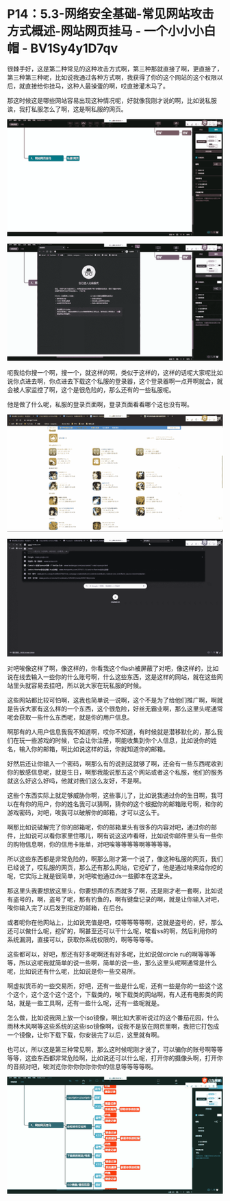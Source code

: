 # P14：5.3-网络安全基础-常见网站攻击方式概述-网站网页挂马 - 一个小小小白帽 - BV1Sy4y1D7qv

很棘手好，这是第二种常见的这种攻击方式啊，第三种那就直接了啊，更直接了，第三种第三种呢，比如说我通过各种方式啊，我获得了你的这个网站的这个权限以后，就直接给你挂马，这种人最操蛋的啊，哎直接灌木马了。

那这时候这是哪些网站容易出现这种情况呢，好就像我刚才说的啊，比如说私服诶，我打私服怎么了啊，这是啊私服的网页。



![](img/fddc44820df1fde2e9069f5f791608f3_1.png)

![](img/fddc44820df1fde2e9069f5f791608f3_2.png)

呃我给你搜一个啊，搜一个，就这样的啊，类似于这样的，这样的话呢大家呢比如说你点进去啊，你点进去下载这个私服的登录器，这个登录器啊一点开啊就会，就会被人家监控了啊，这个是很危险的，那么还有的一些私服呢。

他是做了什么呢，私服的登录页面啊，登录页面看看哪个这也没有啊。

![](img/fddc44820df1fde2e9069f5f791608f3_4.png)

![](img/fddc44820df1fde2e9069f5f791608f3_5.png)

对吧唉像这样了啊，像这样的，你看我这个flash被屏蔽了对吧，像这样的，比如说在线去输入一些你的什么账号啊，什么这些东西，这是这样的网站，就在这些网站里头就容易去挂吧，所以说大家在玩私服的时候。

这些网站都比较可怕啊，这我也简单说一说啊，这个不是为了给他们推广啊，啊就是告诉大家有这么样的一个东西，这个很危险，好丝无霸业啊，那么这里头呢通常呢会获取一些什么东西呢，就是你的用户信息。

啊那有的人用户信息我我不知道啊，哎你不知道，有时候就是潜移默化的，那么我们在玩一些游戏的时候，它会让你注册，啊能收集到你个人信息，比如说你的姓名，输入你的邮箱，啊比如说这样的话，你就知道你的邮箱。

好然后还让你输入一个密码，啊那么有的说到这就够了啊，还会有一些东西呢收到你的敏感信息呢，就是生日，啊那我能说那五这个网站或者这个私服，他们的服务就这么好这么好吗，他就对我们这么友好，不是啊。

这些个东西实际上就足够威胁你啊，这些事儿了，比如说我通过你的生日啊，我可以在有你的用户，你的姓名我可以猜啊，猜你的这个根据你的邮箱账号啊，和你的游戏密码，对吧，唉我可以破解你的邮箱，才可以这么干。

啊那比如说破解完了你的邮箱呢，你的邮箱里头有很多的内容对吧，通过你的邮件，比如说可以看你家里住哪儿，啊有说这这咋看呀，比如说你邮件里头有一些你的购物信息啊，你的信用卡账单，对吧唉等等等等啊等等等等。

所以这些东西都是非常危险的，啊那么刚才第一个说了，像这种私服的网页，我们已经说了，哎私服的网页，那么还有那么网站，它挖矿了，他是通过啥来给你挖的呢，它实际上就是很简单，对吧唉他通过ds一些脚本在这里头。

那这里头我要想放这里头，你要想弄的东西就多了啊，还是刚才老一套啊，比如说有盗号的，啊，盗号了呢，那有钓鱼的，啊有键盘记录的啊，就是让你输入对吧，唉你输入完了以后发到指定的邮箱，在后台。

或者呢你在他网站上，比如说充值是吧，哎等等等等啊，这就是盗号的，好，那么还可以做什么呢，挖矿的，啊甚至还可以干什么呢，唉看ss的啊，然后利用你的系统漏洞，直接可以，获取你系统权限的，啊等等等等。

这些都可以，好吧，那还有好多呢啊还有好多呢，比如说做circle ru的啊等等等等，所以这呢我就简单的说一些啊，简单的说一些，那么这里头呢啊通常是什么呢，比如说还有什么呢，比如说是你一些交易所。

啊虚拟货币的一些交易所，好吧，还有一些是什么呢，还有一些是你的一些这个这个这个，这个这个这个这个，下载类的，唉下载类的网站啊，有人还有电影类的网站，就是一些工具啊，还有一些什么呢，还有一些呢就是。

怎么做，比如说我网上放一个iso镜像，啊比如大家听说过的这个番茄花园，什么雨林木风啊等这些系统的这些iso镜像啊，说我不是放在网页里啊，我把它打包成一个镜像，让你下载下载，你安装完了以后，这里就有啊。

也可以，所以这是第三种常见啊，那么这时候呢刚才说了，可以骗你的账号啊等等等等，这些东西都非常危险啊，比如说还可以什么呢，打开你的摄像头啊，打开你的音频对吧，唉浏览你你你你你你你的信息等等等等啊。



![](img/fddc44820df1fde2e9069f5f791608f3_7.png)